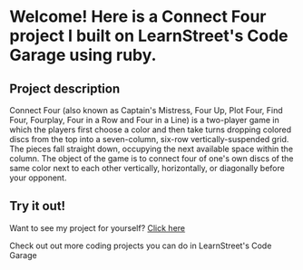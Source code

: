 
Welcome! Here is a Connect Four project I built on LearnStreet's Code Garage using ruby.
===============================================================================================================

Project description
-------------------------

Connect Four (also known as Captain's Mistress, Four Up, Plot Four, Find Four, Fourplay, Four in a Row and Four in a Line) is a two-player game in which the players first choose a color and then take turns dropping colored discs from the top into a seven-column, six-row vertically-suspended grid. The pieces fall straight down, occupying the next available space within the column. The object of the game is to connect four of one's own discs of the same color next to each other vertically, horizontally, or diagonally before your opponent. 

Try it out!
--------------

Want to see my project for yourself? [Click here](http://www.learnstreet.com//view_profile/5270983b76b99c3ee800a5d5/project)

Check out out more coding projects you can do in LearnStreet's Code Garage
		